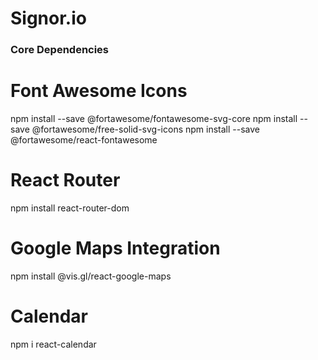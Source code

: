 # Signor.io


### Core Dependencies

# Font Awesome Icons
npm install --save @fortawesome/fontawesome-svg-core
npm install --save @fortawesome/free-solid-svg-icons
npm install --save @fortawesome/react-fontawesome

# React Router
npm install react-router-dom

# Google Maps Integration
npm install @vis.gl/react-google-maps

# Calendar
npm i react-calendar


